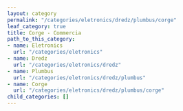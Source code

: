 ```yaml
---
layout: category
permalink: "/categories/eletronics/dredz/plumbus/corge"
leaf_category: true
title: Corge - Commercia
path_to_this_category:
- name: Eletronics
  url: "/categories/eletronics"
- name: Dredz
  url: "/categories/eletronics/dredz"
- name: Plumbus
  url: "/categories/eletronics/dredz/plumbus"
- name: Corge
  url: "/categories/eletronics/dredz/plumbus/corge"
child_categories: []
---
```


